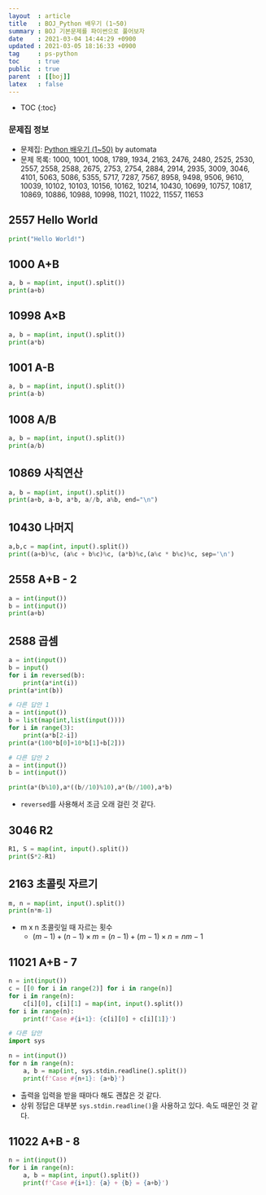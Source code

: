 ```yaml
---
layout  : article
title   : BOJ_Python 배우기 (1~50)
summary : BOJ 기본문제를 파이썬으로 풀어보자
date    : 2021-03-04 14:44:29 +0900
updated : 2021-03-05 18:16:33 +0900
tag     : ps-python
toc     : true
public  : true
parent  : [[boj]]
latex   : false
---
```

* TOC
{:toc}

### 문제집 정보

* 문제집: [Python 배우기 (1~50)](https://www.acmicpc.net/workbook/view/459) by automata
* 문제 목록:
1000, 1001, 1008, 1789, 1934, 2163, 2476, 2480, 2525, 2530, 2557, 2558, 2588, 2675, 2753, 2754, 2884, 2914, 2935, 3009, 3046, 4101, 5063, 5086, 5355, 5717, 7287, 7567, 8958, 9498, 9506, 9610, 10039, 10102, 10103, 10156, 10162, 10214, 10430, 10699, 10757, 10817, 10869, 10886, 10988, 10998, 11021, 11022, 11557, 11653

## 2557 Hello World

```python
print("Hello World!")
```

## 1000 A+B

```python
a, b = map(int, input().split())
print(a+b)
```

## 10998 A×B

```python
a, b = map(int, input().split())
print(a*b)
```

## 1001 A-B

```python
a, b = map(int, input().split())
print(a-b)
```

## 1008 A/B

```python
a, b = map(int, input().split())
print(a/b)
```

## 10869 사칙연산

```python
a, b = map(int, input().split())
print(a+b, a-b, a*b, a//b, a%b, end="\n")
```

## 10430 나머지

```python
a,b,c = map(int, input().split())
print((a+b)%c, (a%c + b%c)%c, (a*b)%c,(a%c * b%c)%c, sep='\n')
```

## 2558 A+B - 2

```python
a = int(input())
b = int(input())
print(a+b)
```

## 2588 곱셈

```python
a = int(input())
b = input()
for i in reversed(b):
    print(a*int(i))
print(a*int(b))

# 다른 답안 1
a = int(input())
b = list(map(int,list(input())))
for i in range(3):
    print(a*b[2-i])
print(a*(100*b[0]+10*b[1]+b[2]))

# 다른 답안 2
a = int(input())
b = int(input())

print(a*(b%10),a*((b//10)%10),a*(b//100),a*b)
```

* `reversed`를 사용해서 조금 오래 걸린 것 같다.

## 3046 R2

```python
R1, S = map(int, input().split())
print(S*2-R1)
```

## 2163 초콜릿 자르기

```python
m, n = map(int, input().split())
print(n*m-1)
```

* m x n 초콜릿일 때 자르는 횟수
  * $(m-1) + (n-1) \times m = (n-1) + (m-1) \times n = nm - 1$

## 11021 A+B - 7

```python
n = int(input())
c = [[0 for i in range(2)] for i in range(n)]
for i in range(n):
    c[i][0], c[i][1] = map(int, input().split())
for i in range(n):
    print(f'Case #{i+1}: {c[i][0] + c[i][1]}')

# 다른 답안
import sys

n = int(input())
for n in range(n):
    a, b = map(int, sys.stdin.readline().split())
    print(f'Case #{n+1}: {a+b}')
```

* 출력을 입력을 받을 때마다 해도 괜찮은 것 같다.
* 상위 정답은 대부분 `sys.stdin.readline()`을 사용하고 있다. 속도 때문인 것 같다.

## 11022 A+B - 8

```python
n = int(input())
for i in range(n):
    a, b = map(int, input().split())
    print(f'Case #{i+1}: {a} + {b} = {a+b}')
```
